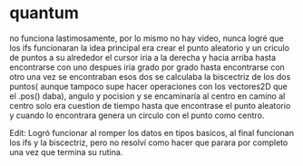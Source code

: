 # quantum
no funciona lastimosamente, por lo mismo no hay video, nunca logré que los ifs funcionaran
la idea principal era crear el punto aleatorio y un criculo de puntos a su alrededor
el cursor iria a la derecha y hacia arriba hasta encontrarse con uno
despues iria grado por grado hasta encontrarse con otro
una vez se encontraban esos dos se calculaba la biscectriz de los dos puntos( aunque tampoco supe hacer operaciones con los vectores2D que el .pos() daba), angulo y pocision y se encaminaría al centro
en camino al centro solo era cuestion de tiempo hasta que encontrase el punto aleatorio y cuando lo encontrara genera un circulo con el punto como centro.

Edit: Logró funcionar al romper los datos en tipos basicos, al final funcionan los ifs y la biscectriz, pero no resolví como hacer que parara por completo una vez que termina su rutina.
